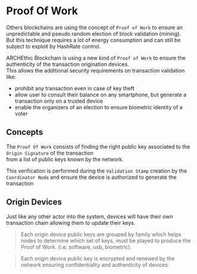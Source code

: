 # Proof Of Work
 
Others blockchains are using the concept of `Proof of Work` to ensure an unpredictable and pseudo random election of block validation (mining).
<br />
But this technique requires a lot of energy consumption and can still be subject to exploit by HashRate control.

ARCHEthic Blockchain is using a new kind of `Proof of Work` to ensure the authenticity of the transaction origination devices.
<br />
This allows the additional security requirements on transaction validation like:
- prohibit any transaction even in case of key theft
- allow user to consult their balance on any smartphone, but generate a transaction only on a trusted device
- enable the organizers of an election to ensure biometric identity of a voter

## Concepts

The `Proof Of Work` consists of finding the right public key associated to the `Origin Signature` of the transaction
<br />from a list of public keys known by the network.

This verification is performed during the `Validation Stamp` creation by the `Coordinator Node` and ensure the device is authorized to generate the transaction

## Origin Devices

Just like any other actor into the system, devices will have their own transaction chain allowing them to update their keys. 

> Each origin device public keys are grouped by family which helps nodes to determine which set of keys, must be played to produce the Proof of Work. (i.e: software, usb, biometric).

> Each origin device public key is encrypted and renewed by the network ensuring confidentiality and authenticity of devices.

